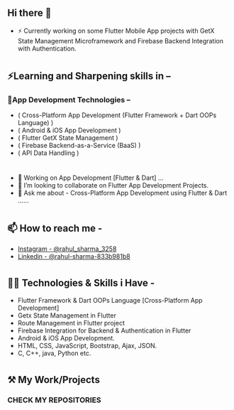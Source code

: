 ## Hi there 👋

- ⚡ Currently working on some Flutter Mobile App projects with GetX State Management Microframework and Firebase Backend Integration with Authentication.
# 
## ⚡Learning and Sharpening skills in –
###   👷‍App Development Technologies – 
-   ( Cross-Platform App Development (Flutter Framework + Dart OOPs Language) )
-   ( Android & iOS App Development )
-   ( Flutter GetX State Management )
-   ( Firebase Backend-as-a-Service (BaaS) )
-   ( API Data Handling )
#
#
- 🔭 Working on App Development [Flutter & Dart] ... 
- 👯 I’m looking to collaborate on Flutter App Development Projects.
- 💬 Ask me about - Cross-Platform App Development using Flutter & Dart ......
#
#
## 📫 How to reach me -
* [Instagram - @rahul_sharma_3258](https://www.instagram.com/rahul_sharma_3258/)
* [Linkedin - @rahul-sharma-833b981b8](https://www.linkedin.com/in/rahul-sharma-b03039143/)
# 
# 
## 👷‍♂️ Technologies & Skills i Have -
- Flutter Framework & Dart OOPs Language [Cross-Platform App Development]
- Getx State Management in Flutter
- Route Management in Flutter project
- Firebase Integration for Backend & Authentication in Flutter
- Android & iOS App Development.
- HTML, CSS, JavaScript, Bootstrap, Ajax, JSON.
-  C, C++, java, Python etc. 
# 
# 
## ⚒ My Work/Projects
### CHECK MY REPOSITORIES


